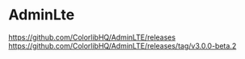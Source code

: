 # AdminLte

https://github.com/ColorlibHQ/AdminLTE/releases
https://github.com/ColorlibHQ/AdminLTE/releases/tag/v3.0.0-beta.2

